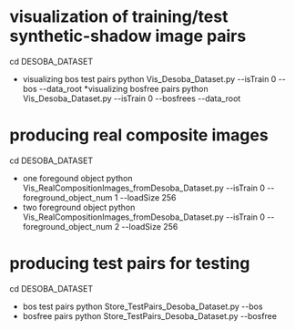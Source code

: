 # visualization of training/test synthetic-shadow image pairs
cd DESOBA_DATASET
* visualizing bos test pairs
python Vis_Desoba_Dataset.py --isTrain 0 --bos --data_root
*visualizing bosfree pairs
python Vis_Desoba_Dataset.py --isTrain 0 --bosfrees --data_root


# producing real composite images
cd DESOBA_DATASET
* one foregound object
python Vis_RealCompositionImages_fromDesoba_Dataset.py --isTrain 0  --foreground_object_num 1 --loadSize 256
* two foreground object
python Vis_RealCompositionImages_fromDesoba_Dataset.py --isTrain 0  --foreground_object_num 2 --loadSize 256


# producing test pairs for testing
cd DESOBA_DATASET
* bos test pairs
python Store_TestPairs_Desoba_Dataset.py --bos
* bosfree pairs
python Store_TestPairs_Desoba_Dataset.py --bosfree
